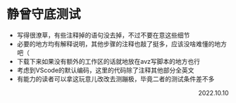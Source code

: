 # 静曾守底测试

- 写得很潦草，有些注释掉的语句没去掉，不过不要在意这些细节
- 必要的地方均有解释说明，其他步骤的注释也敲了挺多，应该没啥难懂的地方吧（
- 下载下来如果没有额外的工作区的话就地放在avz写脚本的地方也行
- 考虑到VScode的默认编码，这里的代码除了注释其他部分全英文
- 有能力的读者可以拿这玩意儿改改去测蹦极，毕竟二者的测试条件差不多

<p align="right">2022.10.10</p>
